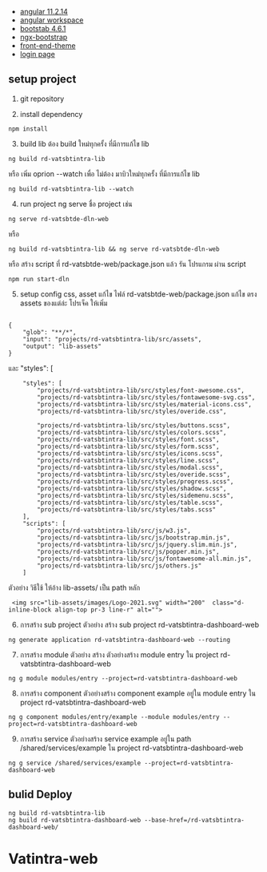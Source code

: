 * [angular 11.2.14](https://v11.angular.io/docs)
* [angular workspace](https://angular.io/guide/file-structure)
* [bootstab 4.6.1](https://getbootstrap.com/docs/4.6/getting-started/introduction/)
* [ngx-bootstrap](https://valor-software.com/ngx-bootstrap/old/7.1.2/#/)
* [front-end-theme](https://vsdataentry.pccth.com/front-end-theme/)
* [login page](https://vsdataentry.pccth.com/rd-sso-login-web/)

## setup project
1. git repository

2. install dependency
```
npm install  
```

3. build lib ต้อง build ใหม่ทุกครั้ง ที่มีการแก้ไข lib
```
ng build rd-vatsbtintra-lib
```

หรือ เพิ่ม oprion --watch เพื่อ ไม่ต้อง มาบิวใหม่ทุกครั้ง ที่มีการแก้ไข lib
```
ng build rd-vatsbtintra-lib --watch
```

4. run project ng serve ชื่อ project เช่น
```
ng serve rd-vatsbtde-dln-web 
```

หรือ 
```
ng build rd-vatsbtintra-lib && ng serve rd-vatsbtde-dln-web  
```

หรือ สร้าง script ที่ rd-vatsbtde-web/package.json แล้ว รัน โปรแกรม ผ่าน script
```
npm run start-dln
```

5. setup config css, asset  แก้ไข ไฟล์  rd-vatsbtde-web/package.json แก้ไข ตรง assets ของแต่ล่ะ โปรเจ็ค ให้เพิ่ม
```

{
    "glob": "**/*",
    "input": "projects/rd-vatsbtintra-lib/src/assets",
    "output": "lib-assets"
}
```
 และ "styles": [
```
    "styles": [
        "projects/rd-vatsbtintra-lib/src/styles/font-awesome.css",
        "projects/rd-vatsbtintra-lib/src/styles/fontawesome-svg.css",
        "projects/rd-vatsbtintra-lib/src/styles/material-icons.css",
        "projects/rd-vatsbtintra-lib/src/styles/overide.css",

        "projects/rd-vatsbtintra-lib/src/styles/buttons.scss",
        "projects/rd-vatsbtintra-lib/src/styles/colors.scss",
        "projects/rd-vatsbtintra-lib/src/styles/font.scss",
        "projects/rd-vatsbtintra-lib/src/styles/form.scss",
        "projects/rd-vatsbtintra-lib/src/styles/icons.scss",
        "projects/rd-vatsbtintra-lib/src/styles/line.scss",
        "projects/rd-vatsbtintra-lib/src/styles/modal.scss",
        "projects/rd-vatsbtintra-lib/src/styles/overide.scss",
        "projects/rd-vatsbtintra-lib/src/styles/progress.scss",
        "projects/rd-vatsbtintra-lib/src/styles/shadow.scss",
        "projects/rd-vatsbtintra-lib/src/styles/sidemenu.scss",
        "projects/rd-vatsbtintra-lib/src/styles/table.scss",
        "projects/rd-vatsbtintra-lib/src/styles/tabs.scss"
    ],
    "scripts": [
        "projects/rd-vatsbtintra-lib/src/js/w3.js",
        "projects/rd-vatsbtintra-lib/src/js/bootstrap.min.js",
        "projects/rd-vatsbtintra-lib/src/js/jquery.slim.min.js",
        "projects/rd-vatsbtintra-lib/src/js/popper.min.js",
        "projects/rd-vatsbtintra-lib/src/js/fontawesome-all.min.js",
        "projects/rd-vatsbtintra-lib/src/js/others.js"
    ]
```
ตัวอย่าง วิธีใช้ ให้อ้าง lib-assets/  เป็น path หลัก 
```
 <img src="lib-assets/images/Logo-2021.svg" width="200"  class="d-inline-block align-top pr-3 line-r" alt="">
```

6. การสร้าง sub project ตัวอย่าง สร้าง sub project rd-vatsbtintra-dashboard-web
```
ng generate application rd-vatsbtintra-dashboard-web --routing
```

7. การสร้าง module ตัวอย่าง สร้าง ตัวอย่างสร้าง module entry ใน project rd-vatsbtintra-dashboard-web
```
ng g module modules/entry --project=rd-vatsbtintra-dashboard-web
```

8. การสร้าง component ตัวอย่างสร้าง component example อยู่ใน module entry ใน project rd-vatsbtintra-dashboard-web
```
ng g component modules/entry/example --module modules/entry --project=rd-vatsbtintra-dashboard-web
```

9. การสร้าง service ตัวอย่างสร้าง service example อยู่ใน path /shared/services/example ใน project rd-vatsbtintra-dashboard-web
```
ng g service /shared/services/example --project=rd-vatsbtintra-dashboard-web
```

## bulid Deploy

```
ng build rd-vatsbtintra-lib
ng build rd-vatsbtintra-dashboard-web --base-href=/rd-vatsbtintra-dashboard-web/

```
# Vatintra-web

